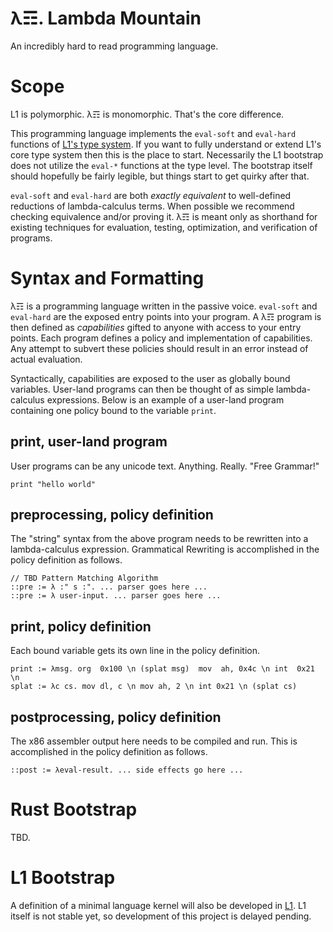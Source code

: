 # λ☶. Lambda Mountain
An incredibly hard to read programming language.

# Scope

L1 is polymorphic. λ☶ is monomorphic. That's the core difference.

This programming language implements the `eval-soft` and `eval-hard` functions of [L1's type system](https://github.com/andrew-johnson-4/L1Pearls/blob/main/normalize_kindof.md).
If you want to fully understand or extend L1's core type system then this is the place to start.
Necessarily the L1 bootstrap does not utilize the `eval-*` functions at the type level.
The bootstrap itself should hopefully be fairly legible, but things start to get quirky after that.

`eval-soft` and `eval-hard` are both *exactly equivalent* to well-defined reductions of lambda-calculus terms.
When possible we recommend checking equivalence and/or proving it.
λ☶ is meant only as shorthand for existing techniques for evaluation, testing, optimization, and verification of programs.

# Syntax and Formatting

λ☶ is a programming language written in the passive voice.
`eval-soft` and `eval-hard` are the exposed entry points into your program.
A λ☶ program is then defined as *capabilities* gifted to anyone with access to your entry points.
Each program defines a policy and implementation of capabilities.
Any attempt to subvert these policies should result in an error instead of actual evaluation.

Syntactically, capabilities are exposed to the user as globally bound variables.
User-land programs can then be thought of as simple lambda-calculus expressions.
Below is an example of a user-land program containing one policy bound to the variable `print`.

## print, user-land program

User programs can be any unicode text. Anything. Really. "Free Grammar!"

```λ-calculus
print "hello world"
```

## preprocessing, policy definition

The "string" syntax from the above program needs to be rewritten into a lambda-calculus expression.
Grammatical Rewriting is accomplished in the policy definition as follows.

```λ☶
// TBD Pattern Matching Algorithm
::pre := λ :" s :". ... parser goes here ...
::pre := λ user-input. ... parser goes here ...
```

## print, policy definition

Each bound variable gets its own line in the policy definition.

```λ☶
print := λmsg. org  0x100 \n (splat msg)  mov  ah, 0x4c \n int  0x21 \n
splat := λc cs. mov dl, c \n mov ah, 2 \n int 0x21 \n (splat cs)
```

## postprocessing, policy definition

The x86 assembler output here needs to be compiled and run.
This is accomplished in the policy definition as follows.

```λ☶
::post := λeval-result. ... side effects go here ...
```

# Rust Bootstrap

TBD.

# L1 Bootstrap

A definition of a minimal language kernel will also be developed in [L1](https://github.com/andrew-johnson-4/LSTS).
L1 itself is not stable yet, so development of this project is delayed pending.
